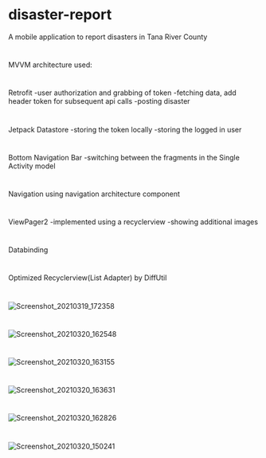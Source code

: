 # disaster-report
A mobile application to report disasters in Tana River County
#
MVVM architecture used:
#
Retrofit
-user authorization and grabbing of token
-fetching data, add header token for subsequent api calls
-posting disaster
#
Jetpack Datastore
-storing the token locally
-storing the logged in user
#
Bottom Navigation Bar
-switching between the fragments in the Single Activity model
#
Navigation using navigation architecture component
#
ViewPager2 
-implemented using a recyclerview
-showing additional images
#
Databinding
#
Optimized Recyclerview(List Adapter) by DiffUtil
#
![Screenshot_20210319_172358](https://user-images.githubusercontent.com/40164203/111876575-6368e400-89b0-11eb-968f-bd36d32a4e50.png)
#
![Screenshot_20210320_162548](https://user-images.githubusercontent.com/40164203/111876579-67950180-89b0-11eb-8114-f03a8ccb0b75.png)
#
![Screenshot_20210320_163155](https://user-images.githubusercontent.com/40164203/111876587-6ebc0f80-89b0-11eb-94a6-9e969396cca5.png)
#
![Screenshot_20210320_163631](https://user-images.githubusercontent.com/40164203/111876592-74195a00-89b0-11eb-98c7-4796c00fa7d1.png)
#
![Screenshot_20210320_162826](https://user-images.githubusercontent.com/40164203/111876615-90b59200-89b0-11eb-95e3-71f34e53ad17.png)
#
![Screenshot_20210320_150241](https://user-images.githubusercontent.com/40164203/111876623-98753680-89b0-11eb-82bd-98d4895c4244.png)


